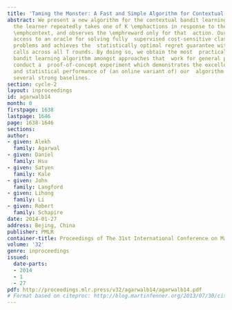 ```yaml
---
title: 'Taming the Monster: A Fast and Simple Algorithm for Contextual Bandits'
abstract: We present a new algorithm for the contextual bandit learning problem,  where
  the learner repeatedly takes one of K \emphactions in response to the  observed
  \emphcontext, and observes the \emphreward only for that  action. Our method assumes
  access to an oracle for solving fully  supervised cost-sensitive classification
  problems and achieves the  statistically optimal regret guarantee with only \otil(\sqrtKT)  oracle
  calls across all T rounds. By doing so, we obtain the most  practical contextual
  bandit learning algorithm amongst approaches that  work for general policy classes.  We
  conduct a  proof-of-concept experiment which demonstrates the excellent  computational
  and statistical performance of (an online variant of) our  algorithm relative to
  several strong baselines.
section: cycle-2
layout: inproceedings
id: agarwalb14
month: 0
firstpage: 1638
lastpage: 1646
page: 1638-1646
sections: 
author:
- given: Alekh
  family: Agarwal
- given: Daniel
  family: Hsu
- given: Satyen
  family: Kale
- given: John
  family: Langford
- given: Lihong
  family: Li
- given: Robert
  family: Schapire
date: 2014-01-27
address: Bejing, China
publisher: PMLR
container-title: Proceedings of The 31st International Conference on Machine Learning
volume: '32'
genre: inproceedings
issued:
  date-parts:
  - 2014
  - 1
  - 27
pdf: http://proceedings.mlr.press/v32/agarwalb14/agarwalb14.pdf
# Format based on citeproc: http://blog.martinfenner.org/2013/07/30/citeproc-yaml-for-bibliographies/
---
```

